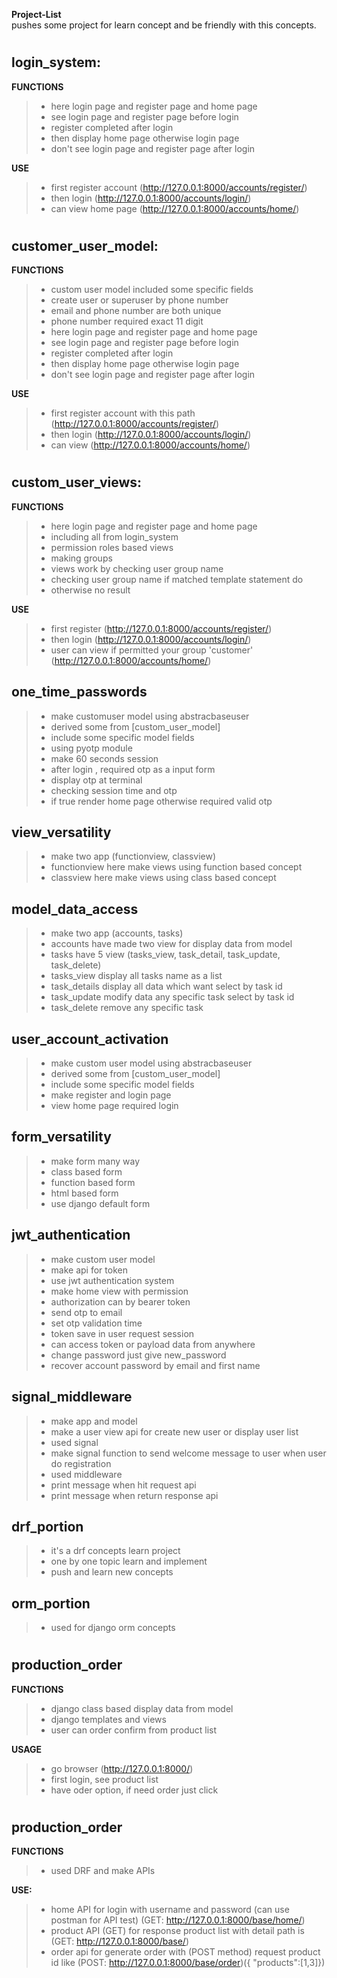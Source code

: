 **Project-List** <br>
pushes some project for learn concept and be friendly with this concepts.
#




#
## login_system:

**FUNCTIONS**
>+ here login page and register page and home page
>+ see login page and register page before login
>+ register completed after login
>+ then display home page otherwise login page
>+ don't see login page and register page after login

**USE**
>+ first register account (http://127.0.0.1:8000/accounts/register/)
>+ then login (http://127.0.0.1:8000/accounts/login/)
>+ can view home page (http://127.0.0.1:8000/accounts/home/)



#
## customer_user_model:

**FUNCTIONS**
>+ custom user model included some specific fields
>+ create user or superuser by phone number
>+ email and phone number are both unique
>+ phone number required exact 11 digit
>+ here login page and register page and home page
>+ see login page and register page before login
>+ register completed after login
>+ then display home page otherwise login page
>+ don't see login page and register page after login

**USE**
>+ first register account with this path (http://127.0.0.1:8000/accounts/register/)
>+ then login (http://127.0.0.1:8000/accounts/login/)
>+ can view (http://127.0.0.1:8000/accounts/home/)



#
## custom_user_views:

**FUNCTIONS**
>+ here login page and register page and home page
>+ including all from login_system
>+ permission roles based views
>+ making groups
>+ views work by checking user group name
>+ checking user group name if matched template statement do
>+ otherwise no result

**USE**
>+ first register (http://127.0.0.1:8000/accounts/register/)
>+ then login (http://127.0.0.1:8000/accounts/login/)
>+ user can view if permitted your group 'customer' (http://127.0.0.1:8000/accounts/home/)



## one_time_passwords
>+ make customuser model using abstracbaseuser
>+ derived some from [custom_user_model]
>+ include some specific model fields
>+ using pyotp module
>+ make 60 seconds session
>+ after login , required otp as a input form
>+ display otp at terminal
>+ checking session time and otp
>+ if true render home page otherwise required valid otp



## view_versatility
>+ make two app (functionview, classview)
>+ functionview here make views using function based concept
>+ classview here make views using class based concept

## model_data_access
>+ make two app (accounts, tasks)
>+ accounts have made two view for display data from model
>+ tasks have 5 view (tasks_view, task_detail, task_update, task_delete)
>+ tasks_view display all tasks name as a list
>+ task_details display all data which want select by task id
>+ task_update modify data any specific task select by task id
>+ task_delete remove any specific task

## user_account_activation
>+ make custom user model using abstracbaseuser
>+ derived some from [custom_user_model]
>+ include some specific model fields
>+ make register and login page
>+ view home page required login

## form_versatility
>+ make form many way
>+ class based form
>+ function based form
>+ html based form
>+ use django default form

## jwt_authentication
>+ make custom user model
>+ make api for token
>+ use jwt authentication system
>+ make home view with permission
>+ authorization can by bearer token
>+ send otp to email
>+ set otp validation time
>+ token save in user request session
>+ can access token or payload data from anywhere
>+ change password just give new_password
>+ recover account password by email and first name

## signal_middleware
>+ make app and model
>+ make a user view api for create new user or display user list
>+ used signal
>+ make signal function to send welcome message to user when user do registration
>+ used middleware
>+ print message when hit request api
>+ print message when return response api

## drf_portion
>+ it's a drf concepts learn project
>+ one by one topic learn and implement
>+ push and learn new concepts

## orm_portion
>+ used for django orm concepts



#
## production_order

**FUNCTIONS**
>+ django class based display data from model
>+ django templates and views
>+ user can order confirm from product list

**USAGE**
>+ go browser (http://127.0.0.1:8000/)
>+ first login, see product list
>+ have oder option, if need order just click



#
## production_order

**FUNCTIONS**
>+ used DRF and make APIs

**USE:**
>+ home API for login with username and password (can use postman for API test) (GET: http://127.0.0.1:8000/base/home/)
>+ product API (GET) for response product list with detail path is (GET: http://127.0.0.1:8000/base/)
>+ order api for generate order with (POST method) request product id like (POST: http://127.0.0.1:8000/base/order)({ "products":[1,3]})
